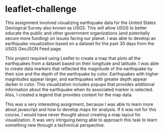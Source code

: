 # leaflet-challenge

This assignment involved visualizing earthquake data for the United States Geological Survey also known as USGS. This will allow USGS to better educate the public and other government organizations (and potenitally secure more funding) on issues facing our planet. I was able to develop an earthquake visualization based on a dataset for the past 30 days from the USGS GeoJSON Feed page. 

This project required using Leaflet to create a map that plots all the earthquakes from a dataset based on their longitude and latitude. I was able to create data markers that reflected the magnitude of the earthquake by their size and the depth of the earthquake by color. Earthquakes with higher magnitudes appear larger, and earthquakes with greater depth appear darker in color. This visualization includes popups that provides additional information about the earthquake when its associated marker is selected. Also, I created a legend that provides context for the map data.

This was a very interesting assignment, because I was able to learn more about javascript and how to develop maps for analysis. If it was not for this course, I would have never thought about creating a map layout for visualization. It was very intriguing being able to approach this task to learn something new through a technnical perspective.
